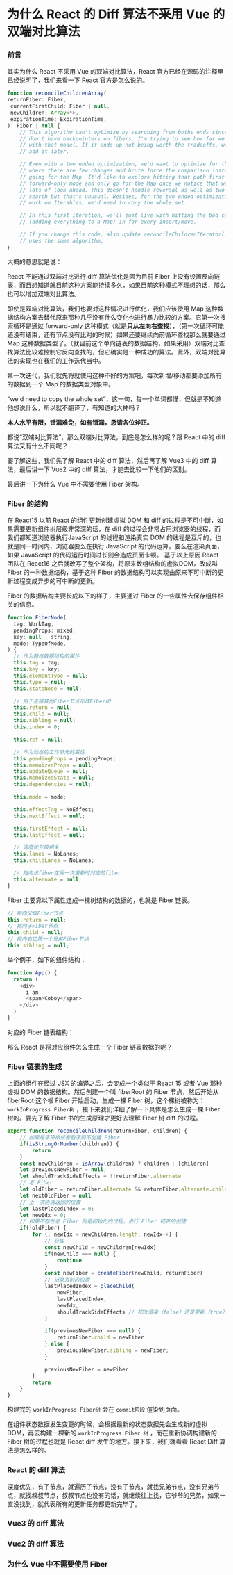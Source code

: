 # 为什么 React 的 Diff 算法不采用 Vue 的双端对比算法

### 前言

其实为什么 React 不采用 Vue 的双端对比算法，React 官方已经在源码的注释里已经说明了，我们来看一下 React 官方是怎么说的。

```javascript
function reconcileChildrenArray(
returnFiber: Fiber,
 currentFirstChild: Fiber | null,
 newChildren: Array<*>,
 expirationTime: ExpirationTime,
): Fiber | null {
    // This algorithm can't optimize by searching from boths ends since we
    // don't have backpointers on fibers. I'm trying to see how far we can get
    // with that model. If it ends up not being worth the tradeoffs, we can
    // add it later.

    // Even with a two ended optimization, we'd want to optimize for the case
    // where there are few changes and brute force the comparison instead of
    // going for the Map. It'd like to explore hitting that path first in
    // forward-only mode and only go for the Map once we notice that we need
    // lots of look ahead. This doesn't handle reversal as well as two ended
    // search but that's unusual. Besides, for the two ended optimization to
    // work on Iterables, we'd need to copy the whole set.

    // In this first iteration, we'll just live with hitting the bad case
    // (adding everything to a Map) in for every insert/move.

    // If you change this code, also update reconcileChildrenIterator() which
    // uses the same algorithm.
｝
```

大概的意思就是说：

React 不能通过双端对比进行 diff 算法优化是因为目前 Fiber 上没有设置反向链表，而且想知道就目前这种方案能持续多久，如果目前这种模式不理想的话，那么也可以增加双端对比算法。

即使是双端对比算法，我们也要对这种情况进行优化，我们应该使用 Map 这种数据结构方案去替代原来那种几乎没有什么变化也进行暴力比较的方案。它第一次搜索循环是通过 forward-only 这种模式（就是**只从左向右查找**），（第一次循环可能还没有结束，还有节点没有比对的时候）如果还要继续向前循环查找那么就要通过 Map 这种数据类型了。（就目前这个单向链表的数据结构，如果采用）双端对比查找算法比较难控制它反向查找的，但它确实是一种成功的算法。此外，双端对比算法的实现也在我们的工作迭代当中。

第一次迭代，我们就先将就使用这种不好的方案吧，每次新增/移动都要添加所有的数据到一个 Map 的数据类型对象中。

“we'd need to copy the whole set”，这一句，每一个单词都懂，但就是不知道他想说什么，所以就不翻译了，有知道的大神吗？

**本人水平有限，错漏难免，如有错漏，恳请各位斧正。**

都说“双端对比算法”，那么双端对比算法，到底是怎么样的呢？跟 React 中的 diff 算法又有什么不同呢？

要了解这些，我们先了解 React 中的 diff 算法，然后再了解 Vue3 中的 diff 算法，最后讲一下 Vue2 中的 diff 算法，才能去比较一下他们的区别。

最后讲一下为什么 Vue 中不需要使用 Fiber 架构。


### Fiber 的结构

在 React15 以前 React 的组件更新创建虚拟 DOM 和 diff 的过程是不可中断，如果需要更新组件树层级非常深的话，在 diff 的过程会非常占用浏览器的线程，而我们都知道浏览器执行JavaScript 的线程和渲染真实 DOM 的线程是互斥的，也就是同一时间内，浏览器要么在执行 JavaScript 的代码运算，要么在渲染页面，如果 JavaScript 的代码运行时间过长则会造成页面卡顿。
基于以上原因 React 团队在 React16 之后就改写了整个架构，将原来数组结构的虚拟DOM，改成叫 Fiber 的一种数据结构，基于这种 Fiber 的数据结构可以实现由原来不可中断的更新过程变成异步的可中断的更新。

Fiber 的数据结构主要长成以下的样子，主要通过 Fiber 的一些属性去保存组件相关的信息。 

```javascript
function FiberNode(
  tag: WorkTag,
  pendingProps: mixed,
  key: null | string,
  mode: TypeOfMode,
) {
  // 作为静态数据结构的属性
  this.tag = tag;
  this.key = key;
  this.elementType = null;
  this.type = null;
  this.stateNode = null;

  // 用于连接其他Fiber节点形成Fiber树
  this.return = null;
  this.child = null;
  this.sibling = null;
  this.index = 0;

  this.ref = null;

  // 作为动态的工作单元的属性
  this.pendingProps = pendingProps;
  this.memoizedProps = null;
  this.updateQueue = null;
  this.memoizedState = null;
  this.dependencies = null;

  this.mode = mode;

  this.effectTag = NoEffect;
  this.nextEffect = null;

  this.firstEffect = null;
  this.lastEffect = null;

  // 调度优先级相关
  this.lanes = NoLanes;
  this.childLanes = NoLanes;

  // 指向该fiber在另一次更新时对应的fiber
  this.alternate = null;
}
```

Fiber 主要靠以下属性连成一棵树结构的数据的，也就是 Fiber 链表。

```javascript
// 指向父级Fiber节点
this.return = null;
// 指向子Fiber节点
this.child = null;
// 指向右边第一个兄弟Fiber节点
this.sibling = null;
```

举个例子，如下的组件结构： 

```javascript
function App() {
  return (
    <div>
      i am
      <span>Coboy</span>
    </div>
  )
}
```

对应的 Fiber 链表结构： 

那么 React 是将对应组件怎么生成一个 Fiber 链表数据的呢？


### Fiber 链表的生成

上面的组件在经过 JSX 的编译之后，会变成一个类似于 React 15 或者 Vue 那种虚拟 DOM 的数据结构。然后创建一个叫 fiberRoot 的 Fiber 节点，然后开始从 fiberRoot 这个根 Fiber 开始启动，生成一棵 Fiber 树，这个棵树被称为：`workInProgress Fiber树` ，接下来我们详细了解一下具体是怎么生成一棵 Fiber 树的。要先了解 Fiber 书的生成原理才更好去理解 Fiber 树 diff 的过程。

```javascript
export function reconcileChildren(returnFiber, children) {
    // 如果是字符串或者数字则不创建 Fiber
    if(isStringOrNumber(children)) {
        return
    }
    const newChildren = isArray(children) ? children : [children]
    let previousNewFiber = null;
    let shouldTrackSideEffects = !!returnFiber.alternate
    // 老 Fiber
    let oldFiber = returnFiber.alternate && returnFiber.alternate.child
    let nextOldFiber = null
    // 上一次协调返回的位置
    let lastPlacedIndex = 0;
    let newIdx = 0;
    // 如果不存在老 Fiber 则是初始化的过程，进行 Fiber 链表的创建
    if(!oldFiber) {
        for (; newIdx < newChildren.length; newIdx++) {
            // 获取
            const newChild = newChildren[newIdx]
            if(newChild === null) {
                continue
            }
            const newFiber = createFiber(newChild, returnFiber)
            // 记录当前的位置
            lastPlacedIndex = placeChild(
                newFiber,
                lastPlacedIndex,
                newIdx,
                shouldTrackSideEffects // 初次渲染（false）还是更新（true）
            )

            if(previousNewFiber === null) {
                returnFiber.child = newFiber
            } else {
                previousNewFiber.sibling = newFiber;
            }

            previousNewFiber = newFiber
        }
        return
    }
}
```

构建完的 `workInProgress Fiber树` 会在 `commit阶段` 渲染到页面。

在组件状态数据发生变更的时候，会根据最新的状态数据先会生成新的虚拟DOM，再去构建一棵新的 `workInProgress Fiber 树`  ，而在重新协调构建新的 Fiber 树的过程也就是 React diff 发生的地方。接下来，我们就看看 React Diff 算法是怎么样的。

### React 的 diff 算法

深度优先，有子节点，就遍历子节点，没有子节点，就找兄弟节点，没有兄弟节点，就找叔叔节点，叔叔节点也没有的话，就继续往上找，它爷爷的兄弟，如果一直没找到，就代表所有的更新任务都更新完毕了。



### Vue3 的 diff 算法





### Vue2 的 diff 算法



### 为什么 Vue 中不需要使用 Fiber



